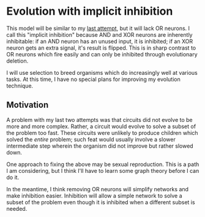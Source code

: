 # Evolution with implicit inhibition

This model will be similar to my [last attempt](attempt3), but it will lack OR neurons. I call this "implicit inhibition" because AND and XOR neurons are inherently inhibitable: if an AND neuron has an unused input, it is inhibited; if an XOR neuron gets an extra signal, it's result is flipped. This is in sharp contrast to OR neurons which fire easily and can only be inhibited through evolutionary deletion.

I will use selection to breed organisms which do increasingly well at various tasks. At this time, I have no special plans for improving my evolution technique.

## Motivation

A problem with my last two attempts was that circuits did not evolve to be more and more complex. Rather, a circuit would evolve to solve a subset of the problem too fast. These circuits were unlikely to produce children which solved the *entire* problem; such feat would usually involve a slower intermediate step wherein the organism did not improve but rather slowed down.

One approach to fixing the above may be sexual reproduction. This is a path I am considering, but I think I'll have to learn some graph theory before I can do it.

In the meantime, I think removing OR neurons will simplify networks and make inhibition easier. Inhibition will allow a simple network to solve a subset of the problem even though it is inhibited when a different subset is needed.
